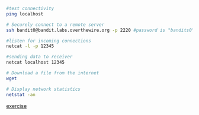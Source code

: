 ```bash
#test connectivity 
ping localhost

# Securely connect to a remote server
ssh bandit0@bandit.labs.overthewire.org -p 2220 #password is "bandits0" cntrl + c to exit

#listen for incoming connections 
netcat -l -p 12345 

#sending data to receiver
netcat localhost 12345 

# Download a file from the internet
wget 

# Display network statistics
netstat -an
```

[exercise](https://github.com/ROT101/learn_something/blob/main/linux%20basics/networking/3_networking_exercise.md)
